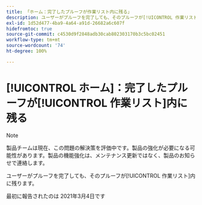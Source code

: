 ```yaml
---
title: 「ホーム：完了したプルーフが作業リスト内に残る」
description: ユーザーがプルーフを完了しても、そのプルーフが[!UICONTROL 作業リスト]内に残ります。
exl-id: 1d52d477-4ba9-4a64-a91d-26682a6c607f
hidefromtoc: true
source-git-commit: c4530d9f2848adb30cab802303170b3c5bc02451
workflow-type: tm+mt
source-wordcount: '74'
ht-degree: 100%

---
```


# [!UICONTROL ホーム]：完了したプルーフが[!UICONTROL 作業リスト]内に残る

<!-- Do not change this note unless told to by Daniel Sipos-->

>[!NOTE]
>
>製品チームは現在、この問題の解決策を評価中です。製品の強化が必要になる可能性があります。製品の機能強化は、メンテナンス更新ではなく、製品のお知らせで連絡します。

ユーザーがプルーフを完了しても、そのプルーフが[!UICONTROL 作業リスト]内に残ります。

最初に報告されたのは 2021年3月4日です
